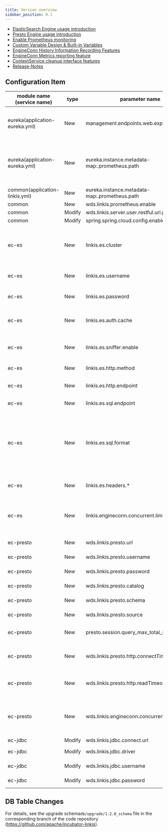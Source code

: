 ```yaml
---
title: Version overview
sidebar_position: 0.1
---
```


- [ElasticSearch Engine usage introduction](/engine-usage/elasticsearch.md)
- [Presto Engine usage introduction](/engine-usage/presto.md)
- [Enable Prometheus monitoring](/deployment/involve-prometheus-into-linkis.md)
- [Custom Variable Design & Built-in Variables](/architecture/commons/variable.md)
- [EngineConn History Information Recording Features](/architecture/computation-governance-services/engine/engine-conn-history.md)
- [EngineConn Metrics reporting feature](/architecture/computation-governance-services/engine/engine-conn-metrics.md)
- [ContextService cleanup interface features](/architecture/public-enhancement-services/context-service/content-service-cleanup.md)
- [Release-Notes](/download/release-notes-1.1.3)

## Configuration Item

| module name (service name) | type | parameter name | default value | description |
| ----------- | ----- | -------------------------------------------------------- | ---------------- | ------------------------------------------------------- |
|eureka(application-eureka.yml) | New | management.endpoints.web.exposure.include|refresh,info,health,metrics | The endpoint exposure range for Spring Boot Actuator|
|eureka(application-eureka.yml) | New |eureka.instance.metadata-map:.prometheus.path| ${prometheus.path:/actuator/prometheus} | Prometheus monitoring endpoint for microservices registered in Eureka metadata|
|common(application-linkis.yml) | New | eureka.instance.metadata-map:.prometheus.path|${prometheus.path:${prometheus.endpoint}} | ditto|
|common | New |wds.linkis.prometheus.enable | false| |
|common | Modify | wds.linkis.server.user.restful.uri.pass.auth | /api/rest_j/v1/actuator/prometheus| |
|common | Modify | spring.spring.cloud.config.enabled | false | |
|ec-es | New  | linkis.es.cluster        			| 127.0.0.1:9200    | ElasticSearch cluster，Separate multiple nodes using commas  |
|ec-es | New  | linkis.es.username       			| None     			| ElasticSearch cluster username                 |
|ec-es | New  | linkis.es.password       			| None       			| ElasticSearch cluster password                   |
|ec-es | New  | linkis.es.auth.cache     			| false       		| Whether the client is cache authenticated                       |
|ec-es | New  | linkis.es.sniffer.enable 			| false          	| Whether Sniffer is enabled on the client                   |
|ec-es | New  | linkis.es.http.method    			| GET               | request method                                |
|ec-es | New  | linkis.es.http.endpoint  			| /_search          | the Endpoint in JSON Script                 |
|ec-es | New  | linkis.es.sql.endpoint   			| /_sql             | the Endpoint in SQL                |
|ec-es | New  | linkis.es.sql.format     			| {"query":"%s"} 	| the template of SQL script call , %s replaced with SQL as the body of the request request ElasticSearch cluster |
|ec-es | New  | linkis.es.headers.* 	            | None 				| Client Headers configuration |
|ec-es | New  | linkis.engineconn.concurrent.limit | 100				| Maximum engine concurrency of ElasticSearch cluster |
|ec-presto | New  | wds.linkis.presto.url                  | http://127.0.0.1:8080 | Presto cluster connection                             | 
|ec-presto | New  | wds.linkis.presto.username             | default               | Presto cluster username                           | 
|ec-presto | New  | wds.linkis.presto.password             | None                    | Presto cluster password                             |
|ec-presto | New  | wds.linkis.presto.catalog              | system                |Catalog for queries                             | 
|ec-presto | New  | wds.linkis.presto.schema               | None                    |Query Schema                               | 
|ec-presto | New  | wds.linkis.presto.source               | global                | source used by the query                           |
|ec-presto | New  | presto.session.query_max_total_memory  | 8GB                   | query uses maximum memory                         | 
|ec-presto | New  | wds.linkis.presto.http.connectTimeout  | 60                    | Presto client connect timeout (unit: seconds) |
|ec-presto | New  | wds.linkis.presto.http.readTimeout     | 60                    | Presto client read timeout (unit: seconds)    |
|ec-presto | New  | wds.linkis.engineconn.concurrent.limit | 100                   | The maximum number of concurrent Presto engines                      | 
|ec-jdbc | Modify  | wds.linkis.jdbc.connect.url            | jdbc:mysql://127.0.0.1:3306/test	|	jdbc conn url				|
|ec-jdbc | Modify  | wds.linkis.jdbc.driver            		| com.mysql.jdbc.Driver			  	|	jdbc conn driver			|
|ec-jdbc | Modify  | wds.linkis.jdbc.username            	| None								|	jdbc conn username			|
|ec-jdbc | Modify  | wds.linkis.jdbc.password            	| None								|	jdbc conn password			|

## DB Table Changes
For details, see the upgrade schema`db/upgrade/1.2.0_schema` file in the corresponding branch of the code repository (https://github.com/apache/incubator-linkis).